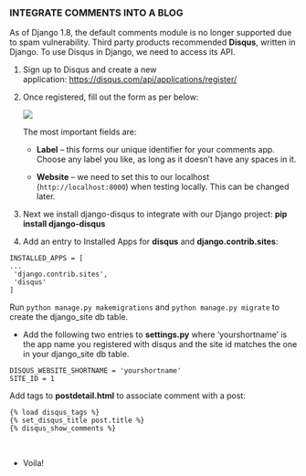 ### INTEGRATE COMMENTS INTO A BLOG

As of Django 1.8, the default comments module is no longer supported due to spam
vulnerability. Third party products recommended **Disqus**, written in Django.
To use Disqus in Django, we need to access its API.

1.  Sign up to Disqus and create a new
    application: <https://disqus.com/api/applications/register/>

2.  Once registered, fill out the form as per below:  
    

    ![](http://codeinstitute.wpengine.com/wp-content/uploads/2016/01/1453160720_image5.png)

      
    The most important fields are:

    -   **Label** – this forms our unique identifier for your comments app.
        Choose any label you like, as long as it doesn’t have any spaces in it.

    -   **Website** – we need to set this to our localhost
        (`http://localhost:8000`) when testing locally. This can be changed
        later.

3.  Next we install django-disqus to integrate with our Django project: **pip
    install django-disqus**

4.  Add an entry to Installed Apps for **disqus** and **django.contrib.sites**:

~~~~~~~~~~~~~~~~~~~~~~~~~~~~~~~~~~~~~~~~~~~~~~~~~~~~~~~~~~~~~~~~~~~~~~~~~~~~~~~~
INSTALLED_APPS = [
...
 'django.contrib.sites',  
 'disqus'
]
~~~~~~~~~~~~~~~~~~~~~~~~~~~~~~~~~~~~~~~~~~~~~~~~~~~~~~~~~~~~~~~~~~~~~~~~~~~~~~~~

Run `python manage.py makemigrations` and `python manage.py migrate` to create
the django_site db table.

-   Add the following two entries to **settings.py** where ‘yourshortname’ is
    the app name you registered with disqus and the site id matches the one in
    your django_site db table.

~~~~~~~~~~~~~~~~~~~~~~~~~~~~~~~~~~~~~~~~~~~~~~~~~~~~~~~~~~~~~~~~~~~~~~~~~~~~~~~~
DISQUS_WEBSITE_SHORTNAME = 'yourshortname'
SITE_ID = 1
~~~~~~~~~~~~~~~~~~~~~~~~~~~~~~~~~~~~~~~~~~~~~~~~~~~~~~~~~~~~~~~~~~~~~~~~~~~~~~~~

Add tags to **postdetail.html** to associate comment with a post:

~~~~~~~~~~~~~~~~~~~~~~~~~~~~~~~~~~~~~~~~~~~~~~~~~~~~~~~~~~~~~~~~~~~~~~~~~~~~~~~~
{% load disqus_tags %}
{% set_disqus_title post.title %}
{% disqus_show_comments %}
~~~~~~~~~~~~~~~~~~~~~~~~~~~~~~~~~~~~~~~~~~~~~~~~~~~~~~~~~~~~~~~~~~~~~~~~~~~~~~~~

 

-   Voila!
